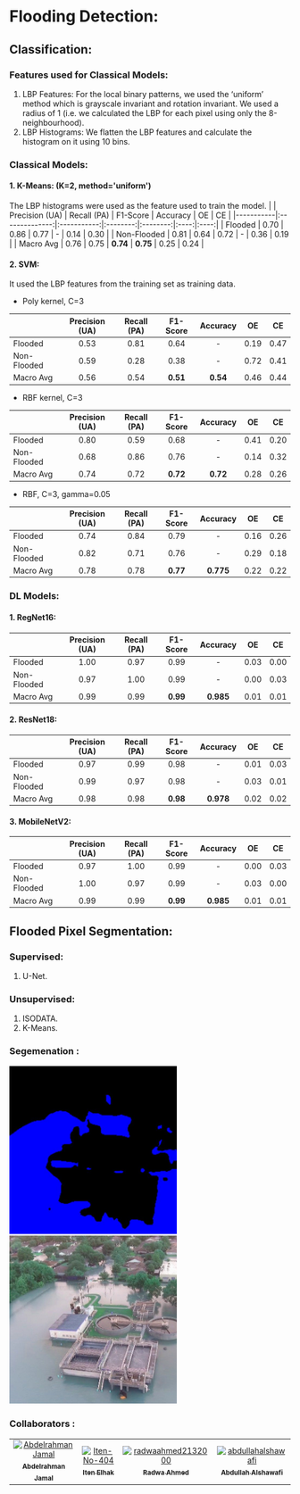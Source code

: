 # Flooding Detection:
## Classification:
### Features used for Classical Models:
1. LBP Features:
For the local binary patterns, we used the ‘uniform’ method which is grayscale invariant and rotation invariant. We used a radius of 1 (i.e. we calculated the LBP for each pixel using only the 8-neighbourhood). 
2. LBP Histograms: We flatten the LBP features and calculate the histogram on it using 10 bins. 
### Classical Models:
#### 1. K-Means: (K=2, method='uniform')
 The LBP histograms were used as the feature used to train the model. 
|           | Precision (UA) | Recall (PA) | F1-Score | Accuracy |  OE  |  CE  |
|-----------|:--------------:|:-----------:|:--------:|:--------:|:----:|:----:|
| Flooded   |      0.70      |     0.86    |   0.77   |     -    | 0.14 | 0.30 |
| Non-Flooded |      0.81      |     0.64    |   0.72   |     -    | 0.36 | 0.19 |
| Macro Avg |      0.76      |     0.75    |   **0.74**   |  **0.75**   | 0.25 | 0.24 |
#### 2. SVM:
It used the LBP features from the training set as training data.

- Poly kernel, C=3

|           | Precision (UA) | Recall (PA) | F1-Score | Accuracy |  OE  |  CE  |
|-----------|:--------------:|:-----------:|:--------:|:--------:|:----:|:----:|
| Flooded   |      0.53      |     0.81    |   0.64   |     -    | 0.19 | 0.47 |
| Non-Flooded |      0.59      |     0.28    |   0.38   |     -    | 0.72 | 0.41 |
| Macro Avg |      0.56      |     0.54    |   **0.51**   |   **0.54**   | 0.46 | 0.44 |
- RBF kernel, C=3

|           | Precision (UA) | Recall (PA) | F1-Score | Accuracy |  OE  |  CE  |
|-----------|:--------------:|:-----------:|:--------:|:--------:|:----:|:----:|
| Flooded   |      0.80      |     0.59    |   0.68   |     -    | 0.41 | 0.20 |
| Non-Flooded |      0.68    |     0.86    |   0.76   |     -    | 0.14 | 0.32 |
| Macro Avg |      0.74      |     0.72    |   **0.72**   |   **0.72**   | 0.28 | 0.26 |
- RBF, C=3, gamma=0.05

|           | Precision (UA) | Recall (PA) | F1-Score | Accuracy |  OE  |  CE  |
|-----------|:--------------:|:-----------:|:--------:|:--------:|:----:|:----:|
| Flooded   |      0.74      |     0.84    |   0.79   |     -    | 0.16 | 0.26 |
| Non-Flooded |      0.82      |     0.71    |   0.76   |     -    | 0.29 | 0.18 |
| Macro Avg |      0.78      |     0.78    |   **0.77**   |   **0.775**  | 0.22 | 0.22 |
### DL Models:
#### 1. **RegNet16**:
|           | Precision (UA) | Recall (PA) | F1-Score | Accuracy |  OE  |  CE  |
|-----------|:--------------:|:-----------:|:--------:|:--------:|:----:|:----:|
| Flooded   |      1.00      |     0.97    |   0.99   |     -    | 0.03 | 0.00 |
| Non-Flooded |      0.97      |     1.00    |   0.99   |     -    | 0.00 | 0.03 |
| Macro Avg |      0.99      |     0.99    |   **0.99**  |   **0.985**  | 0.01 | 0.01 |
#### 2. ResNet18:
|           | Precision (UA) | Recall (PA) | F1-Score | Accuracy |  OE  |  CE  |
|-----------|:--------------:|:-----------:|:--------:|:--------:|:----:|:----:|
| Flooded   |      0.97      |     0.99    |   0.98   |     -    | 0.01 | 0.03 |
| Non-Flooded |      0.99      |     0.97    |   0.98   |     -    | 0.03 | 0.01 |
| Macro Avg |      0.98      |     0.98    |   **0.98**   |   **0.978**  | 0.02 | 0.02 |
#### 3. MobileNetV2:
|           | Precision (UA) | Recall (PA) | F1-Score | Accuracy |  OE  |  CE  |
|-----------|:--------------:|:-----------:|:--------:|:--------:|:----:|:----:|
| Flooded   |      0.97      |     1.00    |   0.99   |     -    | 0.00 | 0.03 |
| Non-Flooded |      1.00      |     0.97    |   0.99   |     -    | 0.03 | 0.00 |
| Macro Avg |      0.99      |     0.99    |   **0.99**   |   **0.985**  | 0.01 | 0.01 |
## Flooded Pixel Segmentation:
### Supervised:
1. U-Net.
### Unsupervised:
1. ISODATA.
2. K-Means.
### Segemenation :
<p float="left" padding="5px" margin="5px" >
  <img src="https://github.com/Hero2323/Flooding-Detection/blob/main/Inference/segmented_images_resenet18/105.jpg" width="300"  style="margin-right: 15px;" />
  <img src="https://github.com/Hero2323/Flooding-Detection/blob/main/Inference/images/105.jpg" width="300" /> 
</p>

### Collaborators :
<!-- readme: collaborators -start -->
<table>
<tr>
    <td align="center">
        <a href="https://github.com/Hero2323">
            <img src="https://avatars.githubusercontent.com/u/58619697?v=4" width="100;" alt="Abdelrahman Jamal"/>
            <br />
            <sub><b>Abdelrahman Jamal</b></sub>
        </a>
    </td>
    <td align="center">
        <a href="https://github.com/Iten-No-404">
            <img src="https://avatars.githubusercontent.com/u/56697800?v=4" width="100;" alt="Iten-No-404"/>
            <br />
            <sub><b>Iten Elhak</b></sub>
        </a>
    </td>
    <td align="center">
        <a href="https://github.com/radwaahmed2132000">
            <img src="https://avatars.githubusercontent.com/u/56734728?v=4" width="100;" alt="radwaahmed2132000"/>
            <br />
            <sub><b>Radwa Ahmed</b></sub>
        </a>
    </td>
    <td align="center">
        <a href="https://github.com/abdullahalshawafi">
            <img src="https://avatars.githubusercontent.com/u/53022307?v=4" width="100;" alt="abdullahalshawafi"/>
            <br />
            <sub><b>Abdullah Alshawafi</b></sub>
        </a>
    </td></tr>
</table>
<!-- readme: collaborators -end -->
